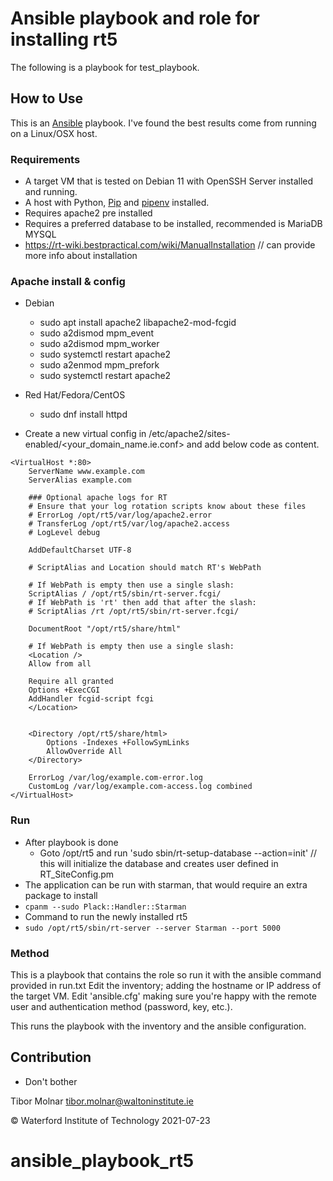 # Ansible playbook and role for installing rt5

The following is a playbook for test_playbook. 

## How to Use

This is an [Ansible](https://github.com/ansible/ansible) playbook. I've found the best results come from running on a Linux/OSX host.

### Requirements

- A target VM that is tested on Debian 11 with OpenSSH Server installed and running.
- A host with Python, [Pip](https://pypi.python.org/pypi/pip) and [pipenv](http://docs.pipenv.org/en/latest/) installed.
- Requires apache2 pre installed
- Requires a preferred database to be installed, recommended is MariaDB MYSQL
- https://rt-wiki.bestpractical.com/wiki/ManualInstallation // can provide more info about installation

### Apache install & config

- Debian 
  * sudo apt install apache2 libapache2-mod-fcgid
  * sudo a2dismod mpm_event
  * sudo a2dismod mpm_worker
  * sudo systemctl restart apache2
  * sudo a2enmod mpm_prefork
  * sudo systemctl restart apache2
  
- Red Hat/Fedora/CentOS
  * sudo dnf install httpd
  
- Create a new virtual config in /etc/apache2/sites-enabled/<your_domain_name.ie.conf> and
add below code as content.

```
<VirtualHost *:80>
    ServerName www.example.com
    ServerAlias example.com

    ### Optional apache logs for RT
    # Ensure that your log rotation scripts know about these files
    # ErrorLog /opt/rt5/var/log/apache2.error
    # TransferLog /opt/rt5/var/log/apache2.access
    # LogLevel debug

    AddDefaultCharset UTF-8

    # ScriptAlias and Location should match RT's WebPath

    # If WebPath is empty then use a single slash:
    ScriptAlias / /opt/rt5/sbin/rt-server.fcgi/
    # If WebPath is 'rt' then add that after the slash:
    # ScriptAlias /rt /opt/rt5/sbin/rt-server.fcgi/

    DocumentRoot "/opt/rt5/share/html"

    # If WebPath is empty then use a single slash:
    <Location />
    Allow from all

    Require all granted
    Options +ExecCGI
    AddHandler fcgid-script fcgi
    </Location>


    <Directory /opt/rt5/share/html>
        Options -Indexes +FollowSymLinks
        AllowOverride All
    </Directory>

    ErrorLog /var/log/example.com-error.log
    CustomLog /var/log/example.com-access.log combined
</VirtualHost>

```

### Run

- After playbook is done
  * Goto /opt/rt5 and run 'sudo sbin/rt-setup-database --action=init' // this will initialize the database and creates user defined in RT_SiteConfig.pm
- The application can be run with starman, that would require an extra package to install
- `` cpanm --sudo Plack::Handler::Starman ``
- Command to run the newly installed rt5
- `` sudo /opt/rt5/sbin/rt-server --server Starman --port 5000 ``

### Method

This is a playbook that contains the role so run it with the ansible command provided in run.txt
Edit the inventory; adding the hostname or IP address of the target VM.
Edit 'ansible.cfg' making sure you're happy with the remote user and authentication method (password, key, etc.).


This runs the playbook with the inventory and the ansible configuration.

## Contribution

- Don't bother

Tibor Molnar tibor.molnar@waltoninstitute.ie

&copy; Waterford Institute of Technology 2021-07-23 
# ansible_playbook_rt5
